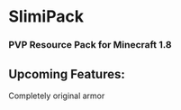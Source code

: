 # SlimiPack
### PVP Resource Pack for Minecraft 1.8



## Upcoming Features:
Completely original armor

